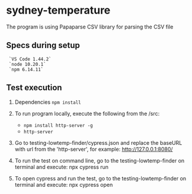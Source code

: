 # sydney-temperature
The program is using Papaparse CSV library for parsing the CSV file

## Specs during setup
     `VS Code 1.44.2`
     `node 10.20.1`
     `npm 6.14.11`
     

## Test execution
1. Dependencies `npm install`
3. To run program locally, execute the following from the /src:

   -  `npm install http-server -g`
   -  `http-server`  
   
4. Go to testing-lowtemp-finder/cypress.json and replace the baseURL with url from the 'http-server', for example: http://127.0.0.1:8080/
5. To run the test on command line, go to the testing-lowtemp-finder on terminal and execute: npx cypress run
6. To open cypress and run the test, go to the testing-lowtemp-finder on terminal and execute: npx cypress open

